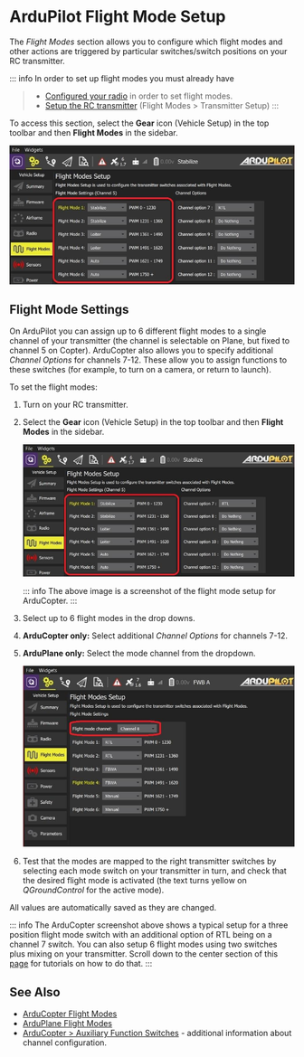 # ArduPilot Flight Mode Setup

The _Flight Modes_ section allows you to configure which flight modes and other actions are triggered by particular switches/switch positions on your RC transmitter.

::: info
In order to set up flight modes you must already have

> - [Configured your radio](../setup_view/radio.md) in order to set flight modes.
> - [Setup the RC transmitter](../setup_view/FlightModes.md#transmitter-setup) (Flight Modes > Transmitter Setup)
>   :::

To access this section, select the **Gear** icon (Vehicle Setup) in the top toolbar and then **Flight Modes** in the sidebar.

![Flight modes setup - ArduCopter](../../../assets/setup/flight_modes/ardupilot_copter.jpg)

## Flight Mode Settings

On ArduPilot you can assign up to 6 different flight modes to a single channel of your transmitter (the channel is selectable on Plane, but fixed to channel 5 on Copter).
ArduCopter also allows you to specify additional _Channel Options_ for channels 7-12.
These allow you to assign functions to these switches (for example, to turn on a camera, or return to launch).

To set the flight modes:

1. Turn on your RC transmitter.
1. Select the **Gear** icon (Vehicle Setup) in the top toolbar and then **Flight Modes** in the sidebar.

   ![Flight modes setup - ArduCopter](../../../assets/setup/flight_modes/ardupilot_copter.jpg)

   ::: info
   The above image is a screenshot of the flight mode setup for ArduCopter.
   :::

1. Select up to 6 flight modes in the drop downs.
1. **ArduCopter only:** Select additional _Channel Options_ for channels 7-12.
1. **ArduPlane only:** Select the mode channel from the dropdown.

   ![Flight modes setup - ArduPlane](../../../assets/setup/flight_modes/ardupilot_plane.jpg)

1. Test that the modes are mapped to the right transmitter switches by selecting each mode switch on your transmitter in turn, and check that the desired flight mode is activated (the text turns yellow on _QGroundControl_ for the active mode).

All values are automatically saved as they are changed.

::: info
The ArduCopter screenshot above shows a typical setup for a three position flight mode switch with an additional option of RTL being on a channel 7 switch.
You can also setup 6 flight modes using two switches plus mixing on your transmitter. Scroll down to the center section of this [page](http://ardupilot.org/copter/docs/common-rc-transmitter-flight-mode-configuration.html#common-rc-transmitter-flight-mode-configuration) for tutorials on how to do that.
:::

## See Also

- [ArduCopter Flight Modes](http://ardupilot.org/copter/docs/flight-modes.html)
- [ArduPlane Flight Modes](http://ardupilot.org/plane/docs/flight-modes.html)
- [ArduCopter > Auxiliary Function Switches](https://ardupilot.org/copter/docs/channel-7-and-8-options.html#channel-7-and-8-options) - additional information about channel configuration.

